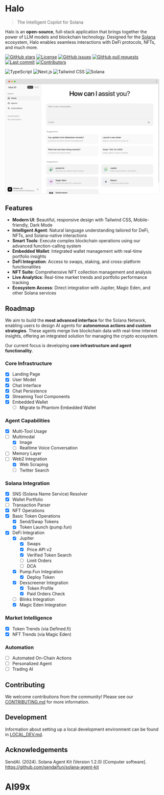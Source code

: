 # Halo

> The Intelligent Copilot for Solana

Halo is an **open-source**, full-stack application that brings together the power of LLM models and blockchain technology. Designed for the [Solana](https://solana.com/) ecosystem, Halo enables seamless interactions with DeFi protocols, NFTs, and much more.

[![GitHub stars](https://img.shields.io/github/stars/HaloProjects/halo-app?style=flat-square)](https://github.com/HaloProjects/halo-app/stargazers)
[![License](https://img.shields.io/badge/license-MIT-blue?style=flat-square)](https://github.com/HaloProjects/halo-app/blob/main/LICENSE)
[![GitHub issues](https://img.shields.io/github/issues/HaloProjects/halo-app?style=flat-square)](https://github.com/HaloProjects/halo-app/issues)
[![GitHub pull requests](https://img.shields.io/github/issues-pr/HaloProjects/halo-app?style=flat-square)](https://github.com/HaloProjects/halo-app/pulls)
[![Last commit](https://img.shields.io/github/last-commit/HaloProjects/halo-app?style=flat-square)](https://github.com/HaloProjects/halo-app/commits/main)
[![Contributors](https://img.shields.io/github/contributors/HaloProjects/halo-app?style=flat-square)](https://github.com/HaloProjects/halo-app/graphs/contributors)

![TypeScript](https://img.shields.io/badge/TypeScript-3178C6?style=flat-square&logo=typescript&logoColor=white)
![Next.js](https://img.shields.io/badge/Next.js-000000?style=flat-square&logo=next.js&logoColor=white)
![Tailwind CSS](https://img.shields.io/badge/Tailwind_CSS-38B2AC?style=flat-square&logo=tailwind-css&logoColor=white)
![Solana](https://img.shields.io/badge/Solana-14F195?style=flat-square&logo=solana&logoColor=white&color=black)

![Product Demo](./public/product.png)

## Features

- **Modern UI**: Beautiful, responsive design with Tailwind CSS, Mobile-friendly, Dark Mode
- **Intelligent Agent**: Natural language understanding tailored for DeFi, NFTs, and Solana-native interactions
- **Smart Tools**: Execute complex blockchain operations using our advanced function-calling system
- **Embedded Wallet**: Integrated wallet management with real-time portfolio insights
- **DeFi Integration**: Access to swaps, staking, and cross-platform functionalities
- **NFT Suite**: Comprehensive NFT collection management and analysis
- **Live Analytics**: Real-time market trends and portfolio performance tracking
- **Ecosystem Access**: Direct integration with Jupiter, Magic Eden, and other Solana services

## Roadmap

We aim to build the **most advanced interface** for the Solana Network, enabling users to design AI agents for **autonomous actions and custom strategies**. These agents merge live blockchain data with real-time internet insights, offering an integrated solution for managing the crypto ecosystem.

Our current focus is developing **core infrastructure and agent functionality**.

### Core Infrastructure

- [x] Landing Page
- [x] User Model
- [x] Chat Interface
- [x] Chat Persistence
- [x] Streaming Tool Components
- [x] Embedded Wallet
  - [ ] Migrate to Phantom Embedded Wallet

### Agent Capabilities

- [x] Multi-Tool Usage
- [ ] Multimodal
  - [x] Image
  - [ ] Realtime Voice Conversation
- [ ] Memory Layer
- [ ] Web2 Integration
  - [x] Web Scraping
  - [ ] Twitter Search

### Solana Integration

- [x] SNS (Solana Name Service) Resolver
- [x] Wallet Portfolio
- [ ] Transaction Parser
- [x] NFT Operations
- [x] Basic Token Operations
  - [x] Send/Swap Tokens
  - [x] Token Launch (pump.fun)
- [x] DeFi Integration
  - [x] Jupiter
    - [x] Swaps
    - [x] Price API v2
    - [x] Verified Token Search
    - [ ] Limit Orders
    - [ ] DCA
  - [x] Pump.Fun Integration
    - [x] Deploy Token
  - [x] Dexscreener Integration
    - [x] Token Profile
    - [x] Paid Orders Check
  - [ ] Blinks Integration
  - [x] Magic Eden Integration

### Market Intelligence

- [x] Token Trends (via Defined.fi)
- [x] NFT Trends (via Magic Eden)

### Automation

- [ ] Automated On-Chain Actions
- [ ] Personalized Agent
- [ ] Trading AI

## Contributing

We welcome contributions from the community! Please see our [CONTRIBUTING.md](CONTRIBUTING.md) for more information.

## Development

Information about setting up a local development environment can be found in [LOCAL_DEV.md](LOCAL_DEV.md).

## Acknowledgements

SendAI. (2024). Solana Agent Kit (Version 1.2.0) [Computer software]. https://github.com/sendaifun/solana-agent-kit

# AI99x
